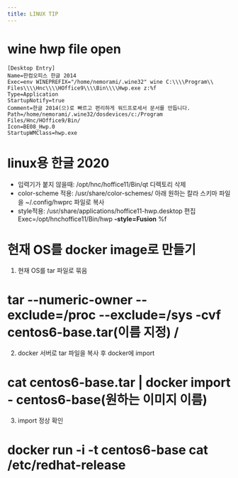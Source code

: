 ```yaml
---
title: LINUX TIP
---
```


# wine hwp file open
```
[Desktop Entry]
Name=한컴오피스 한글 2014
Exec=env WINEPREFIX="/home/nemorami/.wine32" wine C:\\\\Program\\ Files\\\\Hnc\\\\HOffice9\\\\Bin\\\\Hwp.exe z:%f
Type=Application
StartupNotify=true
Comment=한글 2014(으)로 빠르고 편리하게 워드프로세서 문서를 만듭니다.
Path=/home/nemorami/.wine32/dosdevices/c:/Program Files/Hnc/HOffice9/Bin/
Icon=BE08_Hwp.0
StartupWMClass=hwp.exe
```
# linux용 한글 2020
- 입력기가 붙지 않을때: /opt/hnc/hoffice11/Bin/qt 디렉토리 삭제
- color-scheme 적용: /usr/share/color-schemes/ 아래 원하는 칼라 스키마 파일을 ~/.config/hwprc 파일로 복사
- style적용: /usr/share/applications/hoffice11-hwp.desktop 편집
  Exec=/opt/hnchoffice11/Bin/hwp **-style=Fusion** %f
  
# 현재 OS를 docker image로 만들기  
1. 현재 OS를 tar 파일로 묶음
# tar --numeric-owner --exclude=/proc --exclude=/sys -cvf centos6-base.tar(이름 지정) / 

2. docker 서버로 tar 파일을 복사 후 docker에 import 
# cat centos6-base.tar | docker import - centos6-base(원하는 이미지 이름)

3. import 정상 확인
# docker run -i -t centos6-base cat /etc/redhat-release 

